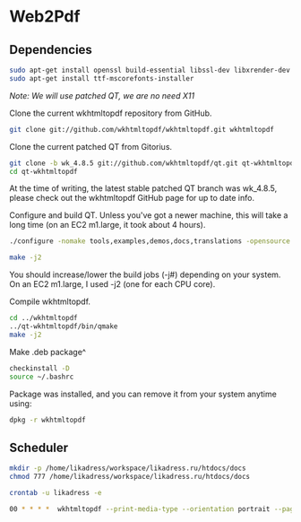 # Web2Pdf

## Dependencies 

```bash
sudo apt-get install openssl build-essential libssl-dev libxrender-dev git-core libx11-dev libxext-dev libfontconfig1-dev libfreetype6-dev fontconfig libicu48 checkinstall
sudo apt-get install ttf-mscorefonts-installer
```

_Note: We will use patched QT, we are no need X11_

Clone the current wkhtmltopdf repository from GitHub.
```bash
git clone git://github.com/wkhtmltopdf/wkhtmltopdf.git wkhtmltopdf
```

Clone the current patched QT from Gitorius.
```bash
git clone -b wk_4.8.5 git://github.com/wkhtmltopdf/qt.git qt-wkhtmltopdf
cd qt-wkhtmltopdf
```

At the time of writing, the latest stable patched QT branch was wk_4.8.5, please check out the wkhtmltopdf GitHub page for up to date info.

Configure and build QT. Unless you've got a newer machine, this will take a long time (on an EC2 m1.large, it took about 4 hours).
```bash
./configure -nomake tools,examples,demos,docs,translations -opensource -prefix "`pwd`" `cat ../wkhtmltopdf/static_qt_conf_base ../wkhtmltopdf/static_qt_conf_linux | sed -re '/^#/ d' | tr '\n' ' '`

make -j2
```
You should increase/lower the build jobs (-j#) depending on your system. On an EC2 m1.large, I used -j2 (one for each CPU core).


Compile wkhtmltopdf.
```bash
cd ../wkhtmltopdf
../qt-wkhtmltopdf/bin/qmake
make -j2
```

Make .deb package^
```bash
checkinstall -D
source ~/.bashrc
```

Package was installed, and you can remove it from your system anytime using:
```bash
dpkg -r wkhtmltopdf
```

## Scheduler

```bash
mkdir -p /home/likadress/workspace/likadress.ru/htdocs/docs
chmod 777 /home/likadress/workspace/likadress.ru/htdocs/docs
```

```bash
crontab -u likadress -e

00 * * * *  wkhtmltopdf --print-media-type --orientation portrait --page-size A4  http://likadress.ru/pricecatalog.php /home/likadress/workspace/likadress.ru/htdocs/docs/price.pdf
```
